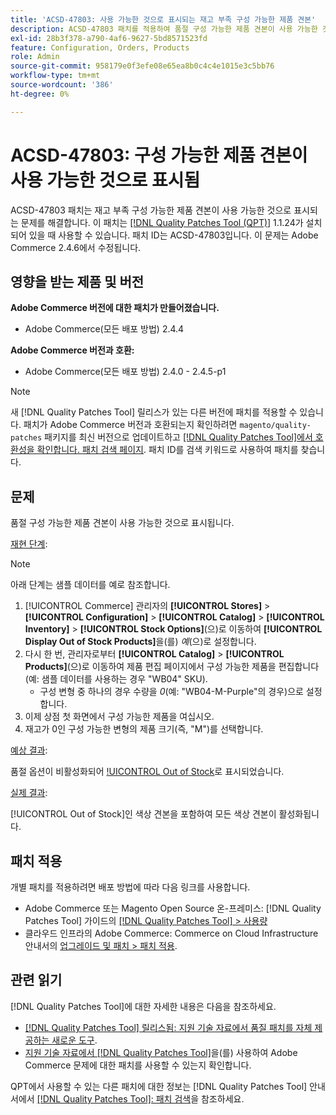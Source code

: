 ```yaml
---
title: 'ACSD-47803: 사용 가능한 것으로 표시되는 재고 부족 구성 가능한 제품 견본'
description: ACSD-47803 패치를 적용하여 품절 구성 가능한 제품 견본이 사용 가능한 것으로 표시되는 Adobe Commerce 문제를 해결합니다.
exl-id: 28b3f378-a790-4af6-9627-5bd8571523fd
feature: Configuration, Orders, Products
role: Admin
source-git-commit: 958179e0f3efe08e65ea8b0c4c4e1015e3c5bb76
workflow-type: tm+mt
source-wordcount: '386'
ht-degree: 0%

---
```


# ACSD-47803: 구성 가능한 제품 견본이 사용 가능한 것으로 표시됨

ACSD-47803 패치는 재고 부족 구성 가능한 제품 견본이 사용 가능한 것으로 표시되는 문제를 해결합니다. 이 패치는 [[!DNL Quality Patches Tool (QPT)]](/help/announcements/adobe-commerce-announcements/magento-quality-patches-released-new-tool-to-self-serve-quality-patches.md) 1.1.24가 설치되어 있을 때 사용할 수 있습니다. 패치 ID는 ACSD-47803입니다. 이 문제는 Adobe Commerce 2.4.6에서 수정됩니다.

## 영향을 받는 제품 및 버전

**Adobe Commerce 버전에 대한 패치가 만들어졌습니다.**

* Adobe Commerce(모든 배포 방법) 2.4.4

**Adobe Commerce 버전과 호환:**

* Adobe Commerce(모든 배포 방법) 2.4.0 - 2.4.5-p1

>[!NOTE]
>
>새 [!DNL Quality Patches Tool] 릴리스가 있는 다른 버전에 패치를 적용할 수 있습니다. 패치가 Adobe Commerce 버전과 호환되는지 확인하려면 `magento/quality-patches` 패키지를 최신 버전으로 업데이트하고 [[!DNL Quality Patches Tool]에서 호환성을 확인합니다. 패치 검색 페이지](https://experienceleague.adobe.com/tools/commerce-quality-patches/index.html). 패치 ID를 검색 키워드로 사용하여 패치를 찾습니다.

## 문제

품절 구성 가능한 제품 견본이 사용 가능한 것으로 표시됩니다.

<u>재현 단계</u>:

>[!NOTE]
>
>아래 단계는 샘플 데이터를 예로 참조합니다.

1. [!UICONTROL Commerce] 관리자의 **[!UICONTROL Stores]** > **[!UICONTROL Configuration]** > **[!UICONTROL Catalog]** > **[!UICONTROL Inventory]** > **[!UICONTROL Stock Options]**(으)로 이동하여 **[!UICONTROL Display Out of Stock Products]**&#x200B;을(를) *예*(으)로 설정합니다.
1. 다시 한 번, 관리자로부터 **[!UICONTROL Catalog]** > **[!UICONTROL Products]**(으)로 이동하여 제품 편집 페이지에서 구성 가능한 제품을 편집합니다(예: 샘플 데이터를 사용하는 경우 &quot;WB04&quot; SKU).
   * 구성 변형 중 하나의 경우 수량을 *0*(예: &quot;WB04-M-Purple&quot;의 경우)으로 설정합니다.
1. 이제 상점 첫 화면에서 구성 가능한 제품을 여십시오.
1. 재고가 0인 구성 가능한 변형의 제품 크기(즉, &quot;M&quot;)를 선택합니다.

<u>예상 결과</u>:

품절 옵션이 비활성화되어 [!UICONTROL Out of Stock](으)로 표시되었습니다.

<u>실제 결과</u>:

[!UICONTROL Out of Stock]인 색상 견본을 포함하여 모든 색상 견본이 활성화됩니다.

## 패치 적용

개별 패치를 적용하려면 배포 방법에 따라 다음 링크를 사용합니다.

* Adobe Commerce 또는 Magento Open Source 온-프레미스: [!DNL Quality Patches Tool] 가이드의 [[!DNL Quality Patches Tool] > 사용량](https://experienceleague.adobe.com/docs/commerce-operations/tools/quality-patches-tool/usage.html)
* 클라우드 인프라의 Adobe Commerce: Commerce on Cloud Infrastructure 안내서의 [업그레이드 및 패치 > 패치 적용](https://experienceleague.adobe.com/docs/commerce-cloud-service/user-guide/develop/upgrade/apply-patches.html).

## 관련 읽기

[!DNL Quality Patches Tool]에 대한 자세한 내용은 다음을 참조하세요.

* [[!DNL Quality Patches Tool] 릴리스됨: 지원 기술 자료에서 품질 패치를 자체 제공하는 새로운 도구](/help/announcements/adobe-commerce-announcements/magento-quality-patches-released-new-tool-to-self-serve-quality-patches.md).
* [지원 기술 자료에서  [!DNL Quality Patches Tool]](/help/support-tools/patches-available-in-qpt-tool/check-patch-for-magento-issue-with-magento-quality-patches.md)을(를) 사용하여 Adobe Commerce 문제에 대한 패치를 사용할 수 있는지 확인합니다.

QPT에서 사용할 수 있는 다른 패치에 대한 정보는 [!DNL Quality Patches Tool] 안내서에서 [[!DNL Quality Patches Tool]: 패치 검색](https://experienceleague.adobe.com/tools/commerce-quality-patches/index.html)을 참조하세요.
